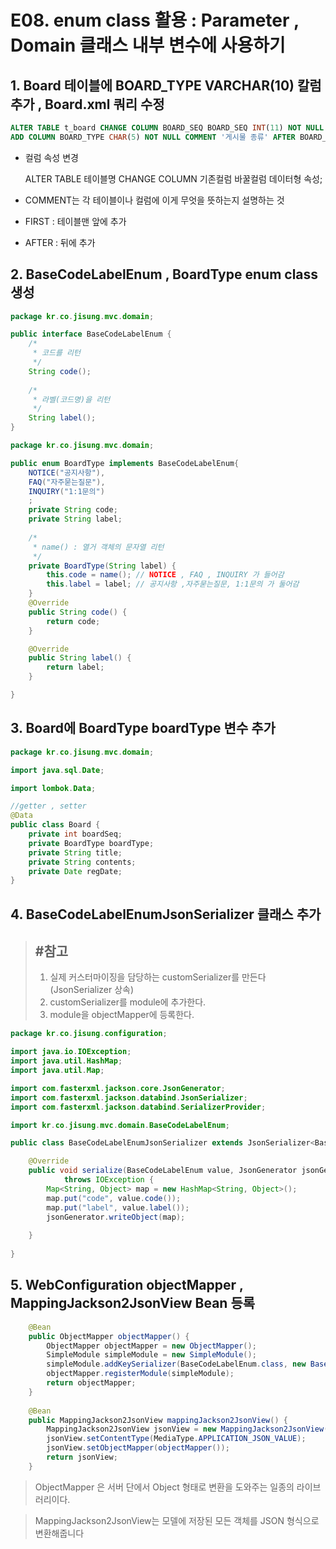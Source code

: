 # E08. enum class 활용 : Parameter , Domain 클래스 내부 변수에 사용하기

## 1. Board 테이블에 BOARD_TYPE VARCHAR(10) 칼럼 추가 , Board.xml 쿼리 수정

```sql
ALTER TABLE t_board CHANGE COLUMN BOARD_SEQ BOARD_SEQ INT(11) NOT NULL AUTO_INCREMENT COMMENT '게시물번호' FIRST,
ADD COLUMN BOARD_TYPE CHAR(5) NOT NULL COMMENT '게시물 종류' AFTER BOARD_SEQ;
```

- 컬럼 속성 변경

  ALTER TABLE 테이블명 CHANGE COLUMN 기존컬럼 바꿀컬럼 데이터형 속성;

- COMMENT는 각 테이블이나 컬럼에 이게 무엇을 뜻하는지 설명하는 것

- FIRST : 테이블맨 앞에 추가

- AFTER : 뒤에 추가

## 2. BaseCodeLabelEnum , BoardType enum class 생성

```JAVA
package kr.co.jisung.mvc.domain;

public interface BaseCodeLabelEnum {
	/*
	 * 코드를 리턴
	 */
	String code();
	
	/*
	 * 라벨(코드명)을 리턴
	 */
	String label();
}

```

```java
package kr.co.jisung.mvc.domain;

public enum BoardType implements BaseCodeLabelEnum{
	NOTICE("공지사항"),
	FAQ("자주묻는질문"),
	INQUIRY("1:1문의")
	;
	private String code;
	private String label;
	
	/*
	 * name() : 열거 객체의 문자열 리턴
	 */
	private BoardType(String label) {
		this.code = name(); // NOTICE , FAQ , INQUIRY 가 들어감
		this.label = label; // 공지사항 ,자주묻는질문, 1:1문의 가 둘어감
	}
	@Override
	public String code() {
		return code;
	}

	@Override
	public String label() {
		return label;
	}

}

```

## 3. Board에 BoardType boardType 변수 추가

```java
package kr.co.jisung.mvc.domain;

import java.sql.Date;

import lombok.Data;

//getter , setter
@Data
public class Board {
	private int boardSeq;
	private BoardType boardType;
	private String title;
	private String contents;
	private Date regDate;
}

```

## 4. BaseCodeLabelEnumJsonSerializer 클래스 추가

> ## #참고
>
> 1. 실제 커스터마이징을 담당하는 customSerializer를 만든다 (JsonSerializer 상속)
> 2. customSerializer를 module에 추가한다.
> 3. module을 objectMapper에 등록한다.

```java
package kr.co.jisung.configuration;

import java.io.IOException;
import java.util.HashMap;
import java.util.Map;

import com.fasterxml.jackson.core.JsonGenerator;
import com.fasterxml.jackson.databind.JsonSerializer;
import com.fasterxml.jackson.databind.SerializerProvider;

import kr.co.jisung.mvc.domain.BaseCodeLabelEnum;

public class BaseCodeLabelEnumJsonSerializer extends JsonSerializer<BaseCodeLabelEnum>{

	@Override
	public void serialize(BaseCodeLabelEnum value, JsonGenerator jsonGenerator, SerializerProvider provider)
			throws IOException {
		Map<String, Object> map = new HashMap<String, Object>();
		map.put("code", value.code());
		map.put("label", value.label());
		jsonGenerator.writeObject(map);
		
	}
	
}

```



## 5. WebConfiguration objectMapper ,  MappingJackson2JsonView Bean 등록

```java
	@Bean
	public ObjectMapper objectMapper() {
		ObjectMapper objectMapper = new ObjectMapper();
		SimpleModule simpleModule = new SimpleModule();
		simpleModule.addKeySerializer(BaseCodeLabelEnum.class, new BaseCodeLabelEnumJsonSerializer());
		objectMapper.registerModule(simpleModule);
		return objectMapper;
	}
	
	@Bean
	public MappingJackson2JsonView mappingJackson2JsonView() {
		MappingJackson2JsonView jsonView = new MappingJackson2JsonView();
		jsonView.setContentType(MediaType.APPLICATION_JSON_VALUE);
		jsonView.setObjectMapper(objectMapper());
		return jsonView;
	}
```

> ObjectMapper 은 서버 단에서 Object 형태로 변환을 도와주는 일종의 라이브러리이다.

> MappingJackson2JsonView는 모델에 저장된 모든 객체를 JSON 형식으로 변환해줍니다



